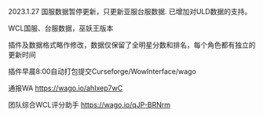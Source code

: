 2023.1.27 
国服数据暂停更新，只更新亚服台服数据.
已增加对ULD数据的支持。



WCL国服、台服数据，巫妖王版本

插件及数据格式略作修改，数据仅保留了全明星分数和排名，每个角色都有独立的更新时间


插件早晨8:00自动打包提交Curseforge/WowInterface/wago

通报WA  https://wago.io/ahIxep7wC

团队综合WCL评分助手 https://wago.io/qJP-BRNrm
